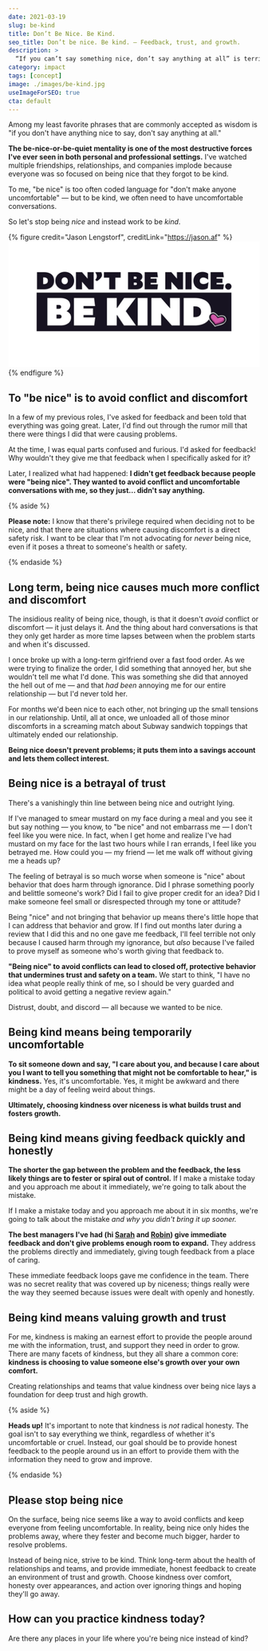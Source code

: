 ```yaml
---
date: 2021-03-19
slug: be-kind
title: Don’t Be Nice. Be Kind.
seo_title: Don’t be nice. Be kind. — Feedback, trust, and growth.
description: >
  “If you can’t say something nice, don’t say anything at all” is terrible advice that often backfires. Let’s find another way of looking at caring for people.
category: impact
tags: [concept]
image: ./images/be-kind.jpg
useImageForSEO: true
cta: default
---
```


Among my least favorite phrases that are commonly accepted as wisdom is "if you don't have anything nice to say, don't say anything at all."

**The be-nice-or-be-quiet mentality is one of the most destructive forces I've ever seen in both personal and professional settings.** I've watched multiple friendships, relationships, and companies implode because everyone was so focused on being nice that they forgot to be kind.

To me, "be nice" is too often coded language for "don't make anyone uncomfortable" — but to be kind, we often need to have uncomfortable conversations.

So let's stop being *nice* and instead work to be *kind*.

{% figure credit="Jason Lengstorf", creditLink="https://jason.af" %}
![Don't be nice. Be kind.](images/be-kind.jpg)
{% endfigure %}

## To "be nice" is to avoid conflict and discomfort

In a few of my previous roles, I've asked for feedback and been told that everything was going great. Later, I'd find out through the rumor mill that there were things I did that were causing problems.

At the time, I was equal parts confused and furious. I'd asked for feedback! Why wouldn't they give me that feedback when I specifically asked for it?

Later, I realized what had happened: **I didn't get feedback because people were "being nice". They wanted to avoid conflict and uncomfortable conversations with me, so they just... didn't say anything.**

{% aside %}

**Please note:** I know that there's privilege required when deciding not to be nice, and that there are situations where causing discomfort is a direct safety risk. I want to be clear that I'm not advocating for _never_ being nice, even if it poses a threat to someone's health or safety.

{% endaside %}

## Long term, being nice causes much more conflict and discomfort

The insidious reality of being nice, though, is that it doesn't _avoid_ conflict or discomfort — it just delays it. And the thing about hard conversations is that they only get harder as more time lapses between when the problem starts and when it's discussed.

I once broke up with a long-term girlfriend over a fast food order. As we were trying to finalize the order, I did something that annoyed her, but she wouldn't tell me what I'd done. This was something she did that annoyed the hell out of me — and that _had been_ annoying me for our entire relationship — but I'd never told her.

For months we'd been nice to each other, not bringing up the small tensions in our relationship. Until, all at once, we unloaded all of those minor discomforts in a screaming match about Subway sandwich toppings that ultimately ended our relationship.

**Being nice doesn't prevent problems; it puts them into a savings account and lets them collect interest.**

## Being nice is a betrayal of trust

There's a vanishingly thin line between being nice and outright lying.

If I've managed to smear mustard on my face during a meal and you see it but say nothing — you know, to "be nice" and not embarrass me — I don't feel like you were nice. In fact, when I get home and realize I've had mustard on my face for the last two hours while I ran errands, I feel like you betrayed me. How could you — my friend — let me walk off without giving me a heads up?

The feeling of betrayal is so much worse when someone is "nice" about behavior that does harm through ignorance. Did I phrase something poorly and belittle someone's work? Did I fail to give proper credit for an idea? Did I make someone feel small or disrespected through my tone or attitude?

Being "nice" and not bringing that behavior up means there's little hope that I can address that behavior and grow. If I find out months later during a review that I did this and no one gave me feedback, I'll feel terrible not only because I caused harm through my ignorance, but _also_ because I've failed to prove myself as someone who's worth giving that feedback to.

**"Being nice" to avoid conflicts can lead to closed off, protective behavior that undermines trust and safety on a team.** We start to think, "I have no idea what people really think of me, so I should be very guarded and political to avoid getting a negative review again."

Distrust, doubt, and discord — all because we wanted to be nice.

## Being kind means being temporarily uncomfortable

**To sit someone down and say, "I care about you, and because I care about you I want to tell you something that might not be comfortable to hear," is kindness.** Yes, it's uncomfortable. Yes, it might be awkward and there might be a day of feeling weird about things.

**Ultimately, choosing kindness over niceness is what builds trust and fosters growth.**

## Being kind means giving feedback quickly and honestly

**The shorter the gap between the problem and the feedback, the less likely things are to fester or spiral out of control.** If I make a mistake today and you approach me about it immediately, we're going to talk about the mistake.

If I make a mistake today and you approach me about it in six months, we're going to talk about the mistake _and why you didn't bring it up sooner._

**The best managers I've had (hi [Sarah](https://twitter.com/sarah_edo) and [Robin](https://twitter.com/shinytoyrobots)) give immediate feedback and don't give problems enough room to expand.** They address the problems directly and immediately, giving tough feedback from a place of caring.

These immediate feedback loops gave me confidence in the team. There was no secret reality that was covered up by niceness; things really were the way they seemed because issues were dealt with openly and honestly.

## Being kind means valuing growth and trust

For me, kindness is making an earnest effort to provide the people around me with the information, trust, and support they need in order to grow. There are many facets of kindness, but they all share a common core: **kindness is choosing to value someone else's growth over your own comfort.**

Creating relationships and teams that value kindness over being nice lays a foundation for deep trust and high growth. 

{% aside %}

**Heads up!** It's important to note that kindness is *not* radical honesty. The goal isn't to say everything we think, regardless of whether it's uncomfortable or cruel. Instead, our goal should be to provide honest feedback to the people around us in an effort to provide them with the information they need to grow and improve.

{% endaside %}

## Please stop being nice

On the surface, being nice seems like a way to avoid conflicts and keep everyone from feeling uncomfortable. In reality, being nice only hides the problems away, where they fester and become much bigger, harder to resolve problems.

Instead of being nice, strive to be kind. Think long-term about the health of relationships and teams, and provide immediate, honest feedback to create an environment of trust and growth. Choose kindness over comfort, honesty over appearances, and action over ignoring things and hoping they'll go away.

## How can you practice kindness today?

Are there any places in your life where you're being nice instead of kind?
